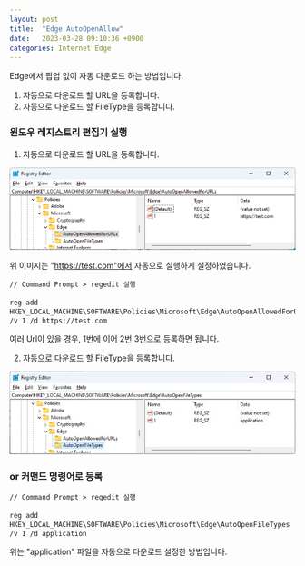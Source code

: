 ```yaml
---
layout: post
title:  "Edge AutoOpenAllow"
date:   2023-03-28 09:10:36 +0900
categories: Internet Edge
---
```

Edge에서 팝업 없이 자동 다운로드 하는 방법입니다.
1. 자동으로 다운로드 할 URL을 등록합니다.
2. 자동으로 다운로드 할 FileType을 등록합니다.

### 윈도우 레지스트리 편집기 실행

1. 자동으로 다운로드 할 URL을 등록합니다.

![AutoOpenAllowedForURLs](_posts/Internet/Edge/2023-03-28-Edge-AutoOpenAllow/AutoOpenAllowedForURLs.jpeg)

위 이미지는 "https://test.com"에서 자동으로 실행하게 설정하였습니다.

```
// Command Prompt > regedit 실행

reg add HKEY_LOCAL_MACHINE\SOFTWARE\Policies\Microsoft\Edge\AutoOpenAllowedForURLs /v 1 /d https://test.com
```

여러 Url이 있을 경우, 1번에 이어 2번 3번으로 등록하면 됩니다.

2. 자동으로 다운로드 할 FileType을 등록합니다.

![AutoOpenFileTypes](_posts/Internet/Edge/2023-03-28-Edge-AutoOpenAllow/AutoOpenFileTypes.jpeg)

### or 커맨드 명령어로 등록
```
// Command Prompt > regedit 실행

reg add HKEY_LOCAL_MACHINE\SOFTWARE\Policies\Microsoft\Edge\AutoOpenFileTypes /v 1 /d application
```
위는 "application" 파일을 자동으로 다운로드 설정한 방법입니다.